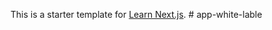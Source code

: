 This is a starter template for [Learn Next.js](https://nextjs.org/learn).
#   a p p - w h i t e - l a b l e  
 